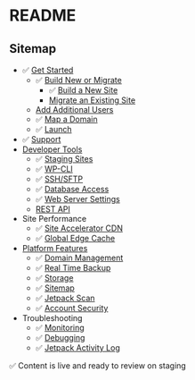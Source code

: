 # README

## Sitemap

- ✅ [Get Started](https://wpdeveloperstaging.wordpress.com/wp-admin/post.php?post=48&action=edit)
  - ✅ [Build New or Migrate](https://wpdeveloperstaging.wordpress.com/docs/get-started/build-migrate/)
      - ✅ [Build a New Site](https://wpdeveloperstaging.wordpress.com/docs/get-started/build-migrate/build-new/)
      - [Migrate an Existing Site](get-started/migrating-site.md)
  - [Add Additional Users](get-started/add-users.md)
  - ✅ [Map a Domain](https://wpdeveloperstaging.wordpress.com/docs/get-started/map-domain/)
  - ✅ [Launch](https://wpdeveloperstaging.wordpress.com/docs/get-started/launch/)
- ✅ [Support](https://wpdeveloperstaging.wordpress.com/docs/support/)
- [Developer Tools](developer-tools/)
  - ✅ [Staging Sites](https://wpdeveloperstaging.wordpress.com/docs/developer-tools/staging-sites/)
  - ✅ [WP-CLI](https://wpdeveloperstaging.wordpress.com/docs/developer-tools/wp-cli/)
  - ✅ [SSH/SFTP](https://wpdeveloperstaging.wordpress.com/docs/developer-tools/ssh-sftp/)
  - ✅ [Database Access](https://wpdeveloperstaging.wordpress.com/docs/developer-tools/database-access/)
  - ✅ [Web Server Settings](https://wpdeveloperstaging.wordpress.com/docs/developer-tools/web-server-settings/)
  - [REST API](https://developer.wordpress.com/docs/api/)
- Site Performance
  - ✅ [Site Accelerator CDN](https://wpdeveloperstaging.wordpress.com/docs/site-performance/site-accelerator-cdn/)
  - ✅ [Global Edge Cache](https://wpdeveloperstaging.wordpress.com/docs/site-performance/global-edge-cache/)
- [Platform Features](platform-features/)
  - ✅ [Domain Management](https://wpdeveloperstaging.wordpress.com/docs/platform-features/domain-management/)
  - ✅ [Real Time Backup](https://wordpress.com/support/restore/)
  - ✅ [Storage](https://wpdeveloperstaging.wordpress.com/docs/platform-features/storage/)
  - ✅ [Sitemap](https://wpdeveloperstaging.wordpress.com/docs/platform-features/sitemaps/)
  - ✅ [Jetpack Scan](https://wpdeveloperstaging.wordpress.com/docs/platform-features/jetpack-scan/)
  - ✅ [Account Security](https://wpdeveloperstaging.wordpress.com/docs/platform-features/account-security/)
- Troubleshooting
  - ✅ [Monitoring](https://wpdeveloperstaging.wordpress.com/docs/troubleshooting/monitoring/)
  - ✅ [Debugging](https://wpdeveloperstaging.wordpress.com/docs/troubleshooting/debugging/)
  - ✅ [Jetpack Activity Log](https://wpdeveloperstaging.wordpress.com/docs/troubleshooting/jetpack-activity-log/)


✅ Content is live and ready to review on staging
